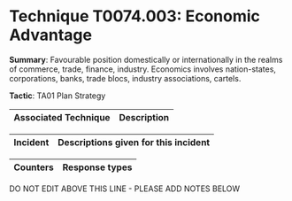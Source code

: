 # Technique T0074.003: Economic Advantage

**Summary**: Favourable position domestically or internationally in the realms of commerce, trade, finance, industry. Economics involves nation-states, corporations, banks, trade blocs, industry associations, cartels.  

**Tactic**: TA01 Plan Strategy


| Associated Technique | Description |
| --------- | ------------------------- |



| Incident | Descriptions given for this incident |
| -------- | -------------------- |



| Counters | Response types |
| -------- | -------------- |


DO NOT EDIT ABOVE THIS LINE - PLEASE ADD NOTES BELOW